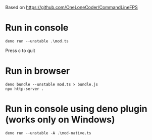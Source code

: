 Based on https://github.com/OneLoneCoder/CommandLineFPS

# Run in console
```
deno run --unstable .\mod.ts
```
Press c to quit

# Run in browser
```
deno bundle --unstable mod.ts > bundle.js
npx http-server .
```

# Run in console using deno plugin (works only on Windows)
```
deno run --unstable -A .\mod-native.ts
```

